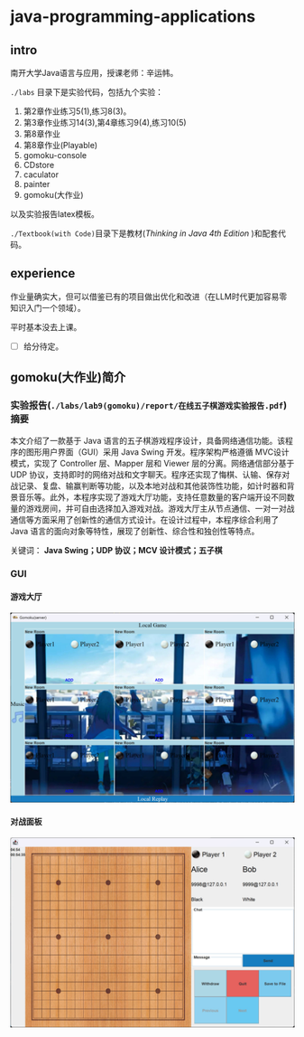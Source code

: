 # java-programming-applications

## intro

南开大学Java语言与应用，授课老师：辛运帏。

`./labs` 目录下是实验代码，包括九个实验：

1. 第2章作业练习5(1),练习8(3)。
2. 第3章作业练习14(3),第4章练习9(4),练习10(5)
3. 第8章作业
4. 第8章作业(Playable)
5. gomoku-console
6. CDstore
7. caculator
8. painter
9. gomoku(大作业)

以及实验报告latex模板。

`./Textbook(with Code)`目录下是教材(*Thinking in Java 4th Edition* )和配套代码。

## experience

作业量确实大，但可以借鉴已有的项目做出优化和改进（在LLM时代更加容易零知识入门一个领域）。

平时基本没去上课。

- [ ] 给分待定。

## gomoku(大作业)简介

### 实验报告(`./labs/lab9(gomoku)/report/在线五子棋游戏实验报告.pdf`)摘要

本文介绍了一款基于 Java 语言的五子棋游戏程序设计，具备网络通信功能。该程序的图形用户界面（GUI）采用 Java Swing 开发。程序架构严格遵循 MVC设计模式，实现了 Controller 层、Mapper 层和 Viewer 层的分离。网络通信部分基于 UDP 协议，支持即时的网络对战和文字聊天。程序还实现了悔棋、认输、保存对战记录、复盘、输赢判断等功能，以及本地对战和其他装饰性功能，如计时器和背景音乐等。此外，本程序实现了游戏大厅功能，支持任意数量的客户端开设不同数量的游戏房间，并可自由选择加入游戏对战。游戏大厅主从节点通信、一对一对战通信等方面采用了创新性的通信方式设计。在设计过程中，本程序综合利用了 Java 语言的面向对象等特性，展现了创新性、综合性和独创性等特点。

关键词： **Java Swing；UDP 协议；MCV 设计模式；五子棋**

### GUI

#### 游戏大厅

![游戏大厅界面](./Labs/lab9(gomoku)/img/4.jpg)

#### 对战面板

![网络对战面板](./Labs/lab9(gomoku)/img/9.jpg)







